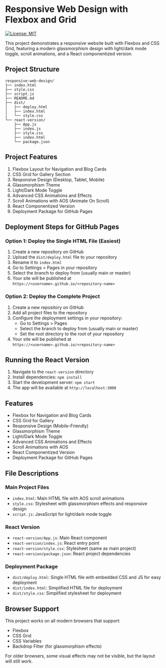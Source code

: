# Responsive Web Design with Flexbox and Grid
[![License: MIT](https://img.shields.io/badge/License-MIT-yellow.svg)](https://opensource.org/licenses/MIT)

This project demonstrates a responsive website built with Flexbox and CSS Grid, featuring a modern glassmorphism design with light/dark mode toggle, scroll animations, and a React componentized version.

## Project Structure

```
responsive-web-design/
├── index.html
├── style.css
├── script.js
├── README.md
├── dist/
│   ├── deploy.html
│   ├── index.html
│   └── style.css
└── react-version/
    ├── App.js
    ├── index.js
    ├── style.css
    ├── index.html
    └── package.json
```

## Project Features

1. Flexbox Layout for Navigation and Blog Cards
2. CSS Grid for Gallery Section
3. Responsive Design (Desktop, Tablet, Mobile)
4. Glassmorphism Theme
5. Light/Dark Mode Toggle
6. Advanced CSS Animations and Effects
7. Scroll Animations with AOS (Animate On Scroll)
8. React Componentized Version
9. Deployment Package for GitHub Pages

## Deployment Steps for GitHub Pages

### Option 1: Deploy the Single HTML File (Easiest)

1. Create a new repository on GitHub
2. Upload the `dist/deploy.html` file to your repository
3. Rename it to `index.html`
4. Go to Settings > Pages in your repository
5. Select the branch to deploy from (usually main or master)
6. Your site will be published at `https://<username>.github.io/<repository-name>`

### Option 2: Deploy the Complete Project

1. Create a new repository on GitHub
2. Add all project files to the repository
3. Configure the deployment settings in your repository:
   - Go to Settings > Pages
   - Select the branch to deploy from (usually main or master)
   - Set the root directory to the root of your repository
4. Your site will be published at `https://<username>.github.io/<repository-name>`

## Running the React Version

1. Navigate to the `react-version` directory
2. Install dependencies: `npm install`
3. Start the development server: `npm start`
4. The app will be available at `http://localhost:3000`

## Features

- Flexbox for Navigation and Blog Cards
- CSS Grid for Gallery
- Responsive Design (Mobile-Friendly)
- Glassmorphism Theme
- Light/Dark Mode Toggle
- Advanced CSS Animations and Effects
- Scroll Animations with AOS
- React Componentized Version
- Deployment Package for GitHub Pages

## File Descriptions

### Main Project Files
- `index.html`: Main HTML file with AOS scroll animations
- `style.css`: Stylesheet with glassmorphism effects and responsive design
- `script.js`: JavaScript for light/dark mode toggle

### React Version
- `react-version/App.js`: Main React component
- `react-version/index.js`: React entry point
- `react-version/style.css`: Stylesheet (same as main project)
- `react-version/package.json`: React project dependencies

### Deployment Package
- `dist/deploy.html`: Single HTML file with embedded CSS and JS for easy deployment
- `dist/index.html`: Simplified HTML file for deployment
- `dist/style.css`: Simplified stylesheet for deployment

## Browser Support

This project works on all modern browsers that support:
- Flexbox
- CSS Grid
- CSS Variables
- Backdrop Filter (for glassmorphism effects)

For older browsers, some visual effects may not be visible, but the layout will still work.
